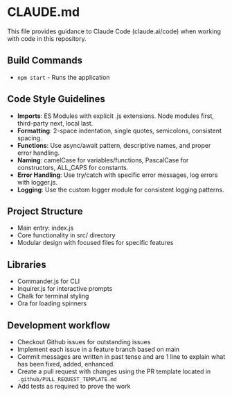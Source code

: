 # CLAUDE.md

This file provides guidance to Claude Code (claude.ai/code) when working with code in this repository.

## Build Commands
- `npm start` - Runs the application

## Code Style Guidelines
- **Imports**: ES Modules with explicit .js extensions. Node modules first, third-party next, local last.
- **Formatting**: 2-space indentation, single quotes, semicolons, consistent spacing.
- **Functions**: Use async/await pattern, descriptive names, and proper error handling.
- **Naming**: camelCase for variables/functions, PascalCase for constructors, ALL_CAPS for constants.
- **Error Handling**: Use try/catch with specific error messages, log errors with logger.js.
- **Logging**: Use the custom logger module for consistent logging patterns.

## Project Structure
- Main entry: index.js
- Core functionality in src/ directory
- Modular design with focused files for specific features

## Libraries
- Commander.js for CLI
- Inquirer.js for interactive prompts
- Chalk for terminal styling
- Ora for loading spinners


## Development workflow

- Checkout Github issues for outstanding issues
- Implement each issue in a feature branch based on main
- Commit messages are written in past tense and are 1 line to explain what has been fixed, added, enhanced.
- Create a pull request with changes using the PR template located in `.github/PULL_REQUEST_TEMPLATE.md`
- Add tests as required to prove the work
